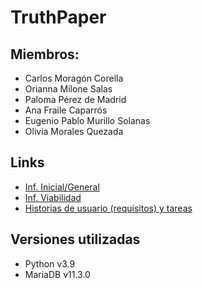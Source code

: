 # TruthPaper
## Miembros:
* Carlos Moragón Corella
* Orianna Milone Salas
* Paloma Pérez de Madrid
* Ana Fraile Caparrós
* Eugenio Pablo Murillo Solanas
* Olivia Morales Quezada

## Links
* [Inf. Inicial/General](https://ceu365-my.sharepoint.com/:w:/g/personal/oriannaalejandra_milonesalas_usp_ceu_es/EcPeZ_vcA-pAgUj0YqQfmygBqF0h4P3rb_NzL8aBhCX5cA)
* [Inf. Viabilidad](https://ceu365-my.sharepoint.com/:w:/g/personal/oriannaalejandra_milonesalas_usp_ceu_es/EeRlQHCwtYlKq4ZRm58f3hMBCaAFYtBnDjIVXkOjEqVpHA?e=PW8ARg)
* [Historias de usuario (requisitos) y tareas](https://ceu365-my.sharepoint.com/:x:/g/personal/oliviaaraceli_moralesquezada_usp_ceu_es/EbdMykyB4TdLtd5WQ-0y1QsB65IzKXPVvoV-ieBVqlbFHA)

## Versiones utilizadas
* Python v3.9
* MariaDB v11.3.0
